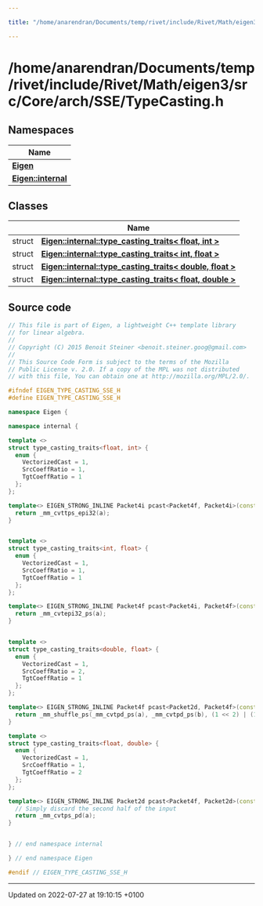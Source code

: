 ```yaml
---

title: "/home/anarendran/Documents/temp/rivet/include/Rivet/Math/eigen3/src/Core/arch/SSE/TypeCasting.h"

---
```


# /home/anarendran/Documents/temp/rivet/include/Rivet/Math/eigen3/src/Core/arch/SSE/TypeCasting.h



## Namespaces

| Name           |
| -------------- |
| **[Eigen](http://example.org/namespaces/namespaceeigen/)**  |
| **[Eigen::internal](http://example.org/namespaces/namespaceeigen_1_1internal/)**  |

## Classes

|                | Name           |
| -------------- | -------------- |
| struct | **[Eigen::internal::type_casting_traits< float, int >](http://example.org/classes/structeigen_1_1internal_1_1type__casting__traits_3_01float_00_01int_01_4/)**  |
| struct | **[Eigen::internal::type_casting_traits< int, float >](http://example.org/classes/structeigen_1_1internal_1_1type__casting__traits_3_01int_00_01float_01_4/)**  |
| struct | **[Eigen::internal::type_casting_traits< double, float >](http://example.org/classes/structeigen_1_1internal_1_1type__casting__traits_3_01double_00_01float_01_4/)**  |
| struct | **[Eigen::internal::type_casting_traits< float, double >](http://example.org/classes/structeigen_1_1internal_1_1type__casting__traits_3_01float_00_01double_01_4/)**  |




## Source code

```cpp
// This file is part of Eigen, a lightweight C++ template library
// for linear algebra.
//
// Copyright (C) 2015 Benoit Steiner <benoit.steiner.goog@gmail.com>
//
// This Source Code Form is subject to the terms of the Mozilla
// Public License v. 2.0. If a copy of the MPL was not distributed
// with this file, You can obtain one at http://mozilla.org/MPL/2.0/.

#ifndef EIGEN_TYPE_CASTING_SSE_H
#define EIGEN_TYPE_CASTING_SSE_H

namespace Eigen {

namespace internal {

template <>
struct type_casting_traits<float, int> {
  enum {
    VectorizedCast = 1,
    SrcCoeffRatio = 1,
    TgtCoeffRatio = 1
  };
};

template<> EIGEN_STRONG_INLINE Packet4i pcast<Packet4f, Packet4i>(const Packet4f& a) {
  return _mm_cvttps_epi32(a);
}


template <>
struct type_casting_traits<int, float> {
  enum {
    VectorizedCast = 1,
    SrcCoeffRatio = 1,
    TgtCoeffRatio = 1
  };
};

template<> EIGEN_STRONG_INLINE Packet4f pcast<Packet4i, Packet4f>(const Packet4i& a) {
  return _mm_cvtepi32_ps(a);
}


template <>
struct type_casting_traits<double, float> {
  enum {
    VectorizedCast = 1,
    SrcCoeffRatio = 2,
    TgtCoeffRatio = 1
  };
};

template<> EIGEN_STRONG_INLINE Packet4f pcast<Packet2d, Packet4f>(const Packet2d& a, const Packet2d& b) {
  return _mm_shuffle_ps(_mm_cvtpd_ps(a), _mm_cvtpd_ps(b), (1 << 2) | (1 << 6));
}

template <>
struct type_casting_traits<float, double> {
  enum {
    VectorizedCast = 1,
    SrcCoeffRatio = 1,
    TgtCoeffRatio = 2
  };
};

template<> EIGEN_STRONG_INLINE Packet2d pcast<Packet4f, Packet2d>(const Packet4f& a) {
  // Simply discard the second half of the input
  return _mm_cvtps_pd(a);
}


} // end namespace internal

} // end namespace Eigen

#endif // EIGEN_TYPE_CASTING_SSE_H
```


-------------------------------

Updated on 2022-07-27 at 19:10:15 +0100
